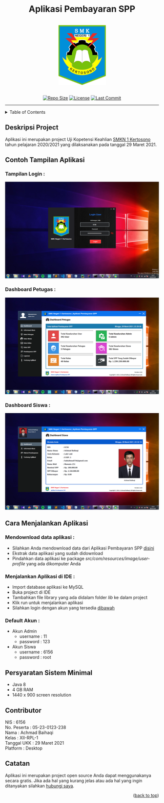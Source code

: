 <div id="top"></div>
<h1 align="center">Aplikasi Pembayaran SPP</h1>

<br>

<div align="center">
  <a href="https://smkn1kts.sch.id/">
    <img src="images/logo-smkn1kts.png" alt="Logo" width="155" height="195">
  </a>
</div>

<br>

<!-- Project Shields -->
<span align="center">

  [![Repo Size][repo-shield]][repo-url]
  [![License][license-shield]][license-url]
  [![Last Commit][commit-shield]][commit-url]

  [repo-shield]: https://img.shields.io/github/repo-size/HaqiAchmad/spp-payment.svg?style=for-the-badge
  [repo-url]: https://img.shields.io/github/repo-size/HaqiAchmad/spp-payment.svg
  [commit-shield]: https://img.shields.io/github/last-commit/HaqiAchmad/spp-payment.svg?style=for-the-badge
  [commit-url]: https://img.shields.io/github/last-commit/HaqiAchmad/spp-payment.svg
  [license-shield]: https://img.shields.io/github/license/HaqiAchmad/spp-payment.svg?style=for-the-badge
  [license-url]: https://github.com/HaqiAchmad/spp-payment/blob/main/LICENSE.md

</span>

<hr>

<!-- Table of Contents -->
<details>
  <summary>Table of Contents</summary>
  <ol>
    <li><a href="#deskripsi-project">Deskripsi Project</a></li>
    <li>
      <a href="#contoh-tampilan-aplikasi">Tampilan Aplikasi</a>
      <ul>
        <li><a href="#tampilan-login-">Tampilan Login</a></li>
        <li><a href="#dashboard-petugas-">Dashboard Petugas</a></li>
        <li><a href=#dashboard-siswa->Dashboard Siswa</a></li>        
      </ul>
    </li>
    <li>
      <a href="#cara-menjalankan-aplikasi">Cara Menjalankan Aplikasi</a>
      <ul>
        <li><a href=#mendownload-data-aplikasi->Mendownload data aplikasi</a></li>
        <li><a href="#menjalankan-aplikasi-di-ide-">Menjalankan Aplikasi di IDE</a></li>
        <li><a href="#default-akun-">Default Akun</a></li>
      </ul>
    </li>
    <li><a href="#persyaratan-sistem-minimal">Persyaratan Sistem Minimal</a></li>
    <li><a href="#contributor">Contributor</a></li>
    <li><a href="#catatan">Catatan</a></li>
  </ol>
</details>

## Deskripsi Project
Aplikasi ini merupakan project Uji Kopetensi Keahlian [SMKN 1 Kertosono](https://smkn1kts.sch.id/) tahun pelajaran 2020/2021 yang dilaksanakan pada tanggal 29 Maret 2021. 

## Contoh Tampilan Aplikasi
### Tampilan Login :
![Tampilan Login](images/ukk-version/window-login.png)
### Dashboard Petugas : 
![Dashboard Petugas](images/ukk-version/dashboard-petugas.png)
### Dashboard Siswa : 
![dashboard 2](images/ukk-version/dashboard-siswa.png)

## Cara Menjalankan Aplikasi

### Mendownload data aplikasi :
- Silahkan Anda mendownload data dari Aplikasi Pembayaran SPP [disini](https://drive.google.com/uc?export=download&id=1a7ZfiqQ41-pH_-YvWtCkSbZUFkXcvkj3)
- Ekstrak data aplikasi yang sudah didownload
- Pindahkan data aplikasi ke package _src/com/resources/image/user-profile_ yang ada dikomputer Anda

### Menjalankan Aplikasi di IDE :
- Import database aplikasi ke MySQL
- Buka project di IDE
- Tambahkan file library yang ada didalam folder _lib_ ke dalam project
- Klik run untuk menjalankan aplikasi
- Silahkan login dengan akun yang tersedia <a href="#default-akun-">dibawah</a>

### Default Akun :
* Akun Admin 
  - username : 11 <br>
  - password : 123
* Akun Siswa <br>
  - username : 6156 <br>
  - password : root

## Persyaratan Sistem Minimal
- Java 8
- 4 GB RAM
- 1440 x 900 screen resolution

## Contributor
NIS : 6156 <br>
No. Peserta : 05-23-0123-238 <br>
Nama : Achmad Baihaqi <br>
Kelas : XII-RPL-1 <br>
Tanggal UKK : 29 Maret 2021 <br>
Platform : Desktop

## Catatan
Aplikasi ini merupakan project open source Anda dapat menggunakanya secara gratis. Jika ada hal yang kurang jelas atau ada hal yang ingin ditanyakan silahkan [hubungi saya](https://api.whatsapp.com/send/?phone=6285655864624).

<p align="right">(<a href="#top">back to top</a>)</p>
